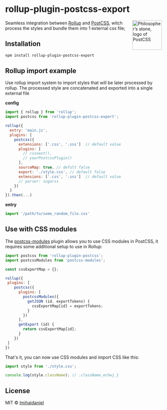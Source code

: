 # rollup-plugin-postcss-export

<img align="right" width="95" height="95"
     title="Philosopher’s stone, logo of PostCSS"
     src="http://postcss.github.io/postcss/logo.svg">

Seamless integration between [Rollup](https://github.com/rollup/rollup) and [PostCSS](https://github.com/postcss/postcss), witch process the styles and bundle them into 1 external css file;


## Installation

```bash
npm install rollup-plugin-postcss-export
```

## Rollup import example

Use rollup import system to import styles that will be later processed by rollup. The processed style are concatenated and exported into a single external file

**config**

```javascript
import { rollup } from 'rollup';
import postcss from 'rollup-plugin-postcss-export';

rollup({
  entry: 'main.js',
  plugins: [
    postcss({
      extensions: ['.css', '.sss']  // default value
      plugins: [
        // cssnext(),
        // yourPostcssPlugin()
      ],
      sourceMap: true, // defult false
      export: './style.css', // default false
      extensions: ['.css', '.sss']  // default value
      // parser: sugarss
    })
  ]
}).then(...)
```

**entry**

```javascript
import '/path/to/some_random_file.css'
```

## Use with CSS modules

The [postcss-modules](https://github.com/css-modules/postcss-modules) plugin allows you to use CSS modules in PostCSS, it requires some additional setup to use in Rollup:

```js
import postcss from 'rollup-plugin-postcss';
import postcssModules from 'postcss-modules';

const cssExportMap = {};

rollup({
 plugins: [
    postcss({
      plugins: [
        postcssModules({
          getJSON (id, exportTokens) {
            cssExportMap[id] = exportTokens;
          }
        })
      ],
      getExport (id) {
        return cssExportMap[id];
      }
    })
 ]
})
```

That's it, you can now use CSS modules and import CSS like this:

```js
import style from './style.css';

console.log(style.className); // .className_echwj_1
```

## License

MIT &copy; [lmihaidaniel](https://github.com/lmihaidaniel)
